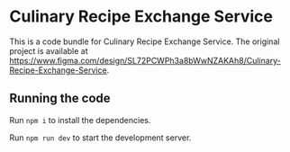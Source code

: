 
  # Culinary Recipe Exchange Service

  This is a code bundle for Culinary Recipe Exchange Service. The original project is available at https://www.figma.com/design/SL72PCWPh3a8bWwNZAKAh8/Culinary-Recipe-Exchange-Service.

  ## Running the code

  Run `npm i` to install the dependencies.

  Run `npm run dev` to start the development server.
  